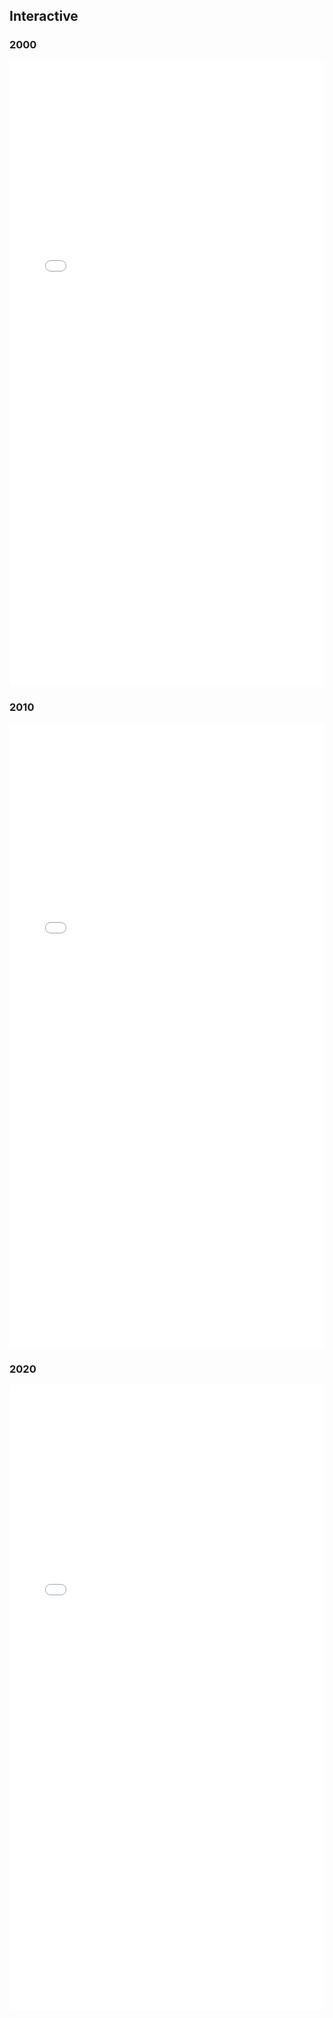 ## Interactive 

### 2000

<iframe src="assets/pct_black/map_pct_black_2000.html" width="100%" height="1000" style="border:none;"></iframe>

### 2010

<iframe src="assets/pct_black/map_pct_black_2010.html" width="100%" height="1000" style="border:none;"></iframe>

### 2020

<iframe src="assets/pct_black/map_pct_black_2020.html" width="100%" height="1000" style="border:none;"></iframe>